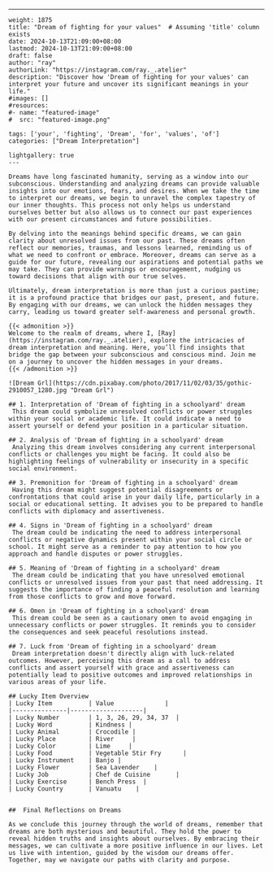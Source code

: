 ---
    weight: 1875
    title: "Dream of fighting for your values"  # Assuming 'title' column exists
    date: 2024-10-13T21:09:00+08:00
    lastmod: 2024-10-13T21:09:00+08:00
    draft: false
    author: "ray"
    authorLink: "https://instagram.com/ray._.atelier"
    description: "Discover how 'Dream of fighting for your values' can interpret your future and uncover its significant meanings in your life."
    #images: []
    #resources:
    #- name: "featured-image"
    #  src: "featured-image.png"
    
    tags: ['your', 'fighting', 'Dream', 'for', 'values', 'of']
    categories: ["Dream Interpretation"]
    
    lightgallery: true
    ---
    
    Dreams have long fascinated humanity, serving as a window into our subconscious. Understanding and analyzing dreams can provide valuable insights into our emotions, fears, and desires. When we take the time to interpret our dreams, we begin to unravel the complex tapestry of our inner thoughts. This process not only helps us understand ourselves better but also allows us to connect our past experiences with our present circumstances and future possibilities.
    
    By delving into the meanings behind specific dreams, we can gain clarity about unresolved issues from our past. These dreams often reflect our memories, traumas, and lessons learned, reminding us of what we need to confront or embrace. Moreover, dreams can serve as a guide for our future, revealing our aspirations and potential paths we may take. They can provide warnings or encouragement, nudging us toward decisions that align with our true selves.
    
    Ultimately, dream interpretation is more than just a curious pastime; it is a profound practice that bridges our past, present, and future. By engaging with our dreams, we can unlock the hidden messages they carry, leading us toward greater self-awareness and personal growth.
    
    {{< admonition >}}
    Welcome to the realm of dreams, where I, [Ray](https://instagram.com/ray._.atelier), explore the intricacies of dream interpretation and meaning. Here, you’ll find insights that bridge the gap between your subconscious and conscious mind. Join me on a journey to uncover the hidden messages in your dreams.
    {{< /admonition >}}
    
    ![Dream Grl](https://cdn.pixabay.com/photo/2017/11/02/03/35/gothic-2910057_1280.jpg "Dream Grl")
    
    ## 1. Interpretation of 'Dream of fighting in a schoolyard' dream
     This dream could symbolize unresolved conflicts or power struggles within your social or academic life. It could indicate a need to assert yourself or defend your position in a particular situation.
    
    ## 2. Analysis of 'Dream of fighting in a schoolyard' dream
     Analyzing this dream involves considering any current interpersonal conflicts or challenges you might be facing. It could also be highlighting feelings of vulnerability or insecurity in a specific social environment.
    
    ## 3. Premonition for 'Dream of fighting in a schoolyard' dream
     Having this dream might suggest potential disagreements or confrontations that could arise in your daily life, particularly in a social or educational setting. It advises you to be prepared to handle conflicts with diplomacy and assertiveness.
    
    ## 4. Signs in 'Dream of fighting in a schoolyard' dream
     The dream could be indicating the need to address interpersonal conflicts or negative dynamics present within your social circle or school. It might serve as a reminder to pay attention to how you approach and handle disputes or power struggles.
    
    ## 5. Meaning of 'Dream of fighting in a schoolyard' dream
     The dream could be indicating that you have unresolved emotional conflicts or unresolved issues from your past that need addressing. It suggests the importance of finding a peaceful resolution and learning from those conflicts to grow and move forward.
    
    ## 6. Omen in 'Dream of fighting in a schoolyard' dream
     This dream could be seen as a cautionary omen to avoid engaging in unnecessary conflicts or power struggles. It reminds you to consider the consequences and seek peaceful resolutions instead.
    
    ## 7. Luck from 'Dream of fighting in a schoolyard' dream
     Dream interpretation doesn't directly align with luck-related outcomes. However, perceiving this dream as a call to address conflicts and assert yourself with grace and assertiveness can potentially lead to positive outcomes and improved relationships in various areas of your life.
    
    ## Lucky Item Overview
    | Lucky Item          | Value              |
    |---------------|--------------------|
    | Lucky Number        | 1, 3, 26, 29, 34, 37  |
    | Lucky Word          | Kindness |
    | Lucky Animal        | Crocodile |
    | Lucky Place         | River     |
    | Lucky Color         | Lime     |
    | Lucky Food          | Vegetable Stir Fry      |
    | Lucky Instrument    | Banjo |
    | Lucky Flower        | Sea Lavender    |
    | Lucky Job           | Chef de Cuisine       |
    | Lucky Exercise      | Bench Press  |
    | Lucky Country       | Vanuatu    |
    
    
    ##  Final Reflections on Dreams
    
    As we conclude this journey through the world of dreams, remember that dreams are both mysterious and beautiful. They hold the power to reveal hidden truths and insights about ourselves. By embracing their messages, we can cultivate a more positive influence in our lives. Let us live with intention, guided by the wisdom our dreams offer. Together, may we navigate our paths with clarity and purpose.
    